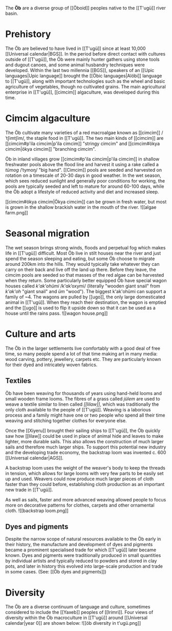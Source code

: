 The **Öb** are a diverse group of [[Öboid]] peoples native to the [[T'ugü]] river basin.
# Prehistory
The Öb are believed to have lived in [[T'ugü]] since at least 10,000 [[Universal calendar|BGS]]. In the period before direct contact with cultures outside of [[T'ugü]], the Öb were mainly hunter gathers using stone tools and dugout canoes, and some animal husbandry techniques were developed. Within the last two millennia [[BGS]], speakers of an [[Upic languages|Upic language]] brought the [[Öbic languages|Alöbi]] language to [[T'ugü]], along with important technologies such as the wheel and basic agriculture of vegetables, though no cultivated grains. The main agricultural enterprise in [[T'ugü]], [[cimcim]] algaculture, was developed during this time.
# Cimcim algaculture
The Öb cultivate many varieties of a red macroalgae known as [[cimcim]] /ˈtʃimtʃim/, the staple food in [[T'ugü]]. The two main kinds of [[cimcim]] are [[cimcim#p'ila cimcim|p'ila cimcim]] "stringy cimcim" and [[cimcim#ökya cimcim|ökya cimcim]] "branching cimcim".

Öb in inland villages grow [[cimcim#p'ila cimcim|p'ila cimcim]] in shallow freshwater pools above the flood line and harvest it using a rake called a *tümog* /ˈtymoŋ/ "big hand". [[Cimcim]] pools are seeded and harvested on rotation on a timescale of 20-30 days in good weather. In the wet season, which sees reduced sunlight and generally poor conditions for working, the pools are typically seeded and left to mature for around 60-100 days, while the Öb adopt a lifestyle of reduced activity and diet and increased sleep.

[[cimcim#ökya cimcim|Ökya cimcim]] can be grown in fresh water, but most is grown in the shallow brackish water in the mouth of the river.
![[algae farm.png]]
# Seasonal migration
The wet season brings strong winds, floods and perpetual fog which makes life in [[T'ugü]] difficult. Most Öb live in stilt houses near the river and just spend the season sleeping and eating, but some Öb choose to migrate around 200km into the hills. They would typically take whatever they can carry on their back and live off the land up there. Before they leave, the cimcim pools are seeded so that masses of the red algae can be harvested when they return. Some particularly better equipped Öb have special wagon houses called *k'ak'ohümi* /kʼɑkʼoxymi/ (literally "wooden giant snail" from *k'ak'oh* "giant snail" and *üm* "wood"). The biggest k'ak'ohümi can support a family of ~4. The wagons are pulled by [[ugo]], the only large domesticated animal in [[T'ugü]]. When they reach their destination, the wagon is emptied and the [[ugo]] is used to flip it upside down so that it can be used as a house until the rains pass.
![[wagon house.png]]
# Culture and arts
The Öb in the larger settlements live comfortably with a good deal of free time, so many people spend a lot of that time making art in many media: wood carving, pottery, jewellery, carpets etc. They are particularly known for their dyed and intricately woven fabrics.
## Textiles
Öb have been weaving for thousands of years using hand-held looms and small wooden frame looms. The fibres of a grass called *jülem* are used to weave a textile similar to linen called *[[lilaw]]*, which was traditionally the only cloth available to the people of [[T'ugü]]. Weaving is a laborious process and a family might have one or two people who spend all their time weaving and stitching together clothes for everyone else.

Once the [[Xiyeru]] brought their sailing ships to [[T'ugü]], the Öb quickly saw how [[lilaw]] could be used in place of animal hide and leaves to make lighter, more durable sails. This also allows the construction of much larger sails and therefore much larger ships. To support this potential new industry and the developing trade economy, the backstrap loom was invented c. 600 [[Universal calendar|AGS]].

A backstrap loom uses the weight of the weaver's body to keep the threads in tension, which allows for large looms with very few parts to be easily set up and used. Weavers could now produce much larger pieces of cloth faster than they could before, establishing cloth production as an important new trade in [[T'ugü]].

As well as sails, faster and more advanced weaving allowed people to focus more on decorative patterns for clothes, carpets and other ornamental cloth.
![[backstrap loom.png]]
## Dyes and pigments
Despite the narrow scope of natural resources available to the Öb early in their history, the manufacture and development of dyes and pigments became a prominent specialised trade for which [[T'ugü]] later became known. Dyes and pigments were traditionally produced in small quantities by individual artists and typically reduced to powders and stored in clay pots, and later in history this evolved into large-scale production and trade in some cases.
(See: [[Öb dyes and pigments]])
# Diversity
The Öb are a diverse continuum of language and culture, sometimes considered to include the [[Yaxeb]] peoples of [[Irimri]]. Four views of diversity within the Öb macroculture in [[T'ugü]] around [[Universal calendar|year 0]] are shown below:
![[öb diversity in t'ugü.png]]